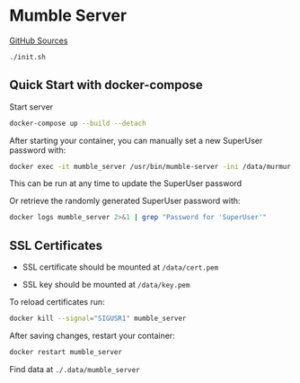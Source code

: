 # Mumble Server

[GitHub Sources](https://github.com/mumble-voip/mumble-docker)

``` bash
./init.sh
```

## Quick Start with docker-compose

Start server

``` bash
docker-compose up --build --detach
```

After starting your container, you can manually set a new SuperUser password with:

``` bash
docker exec -it mumble_server /usr/bin/mumble-server -ini /data/murmur.ini -supw <password>
```

This can be run at any time to update the SuperUser password

Or retrieve the randomly generated SuperUser password with:

```bash
docker logs mumble_server 2>&1 | grep "Password for 'SuperUser'"
```

## SSL Certificates

- SSL certificate should be mounted at `/data/cert.pem`

- SSL key should be mounted at `/data/key.pem`

To reload certificates run:

```bash
docker kill --signal="SIGUSR1" mumble_server
```

After saving changes, restart your container:

``` bash
docker restart mumble_server
```

Find data at `./.data/mumble_server`

